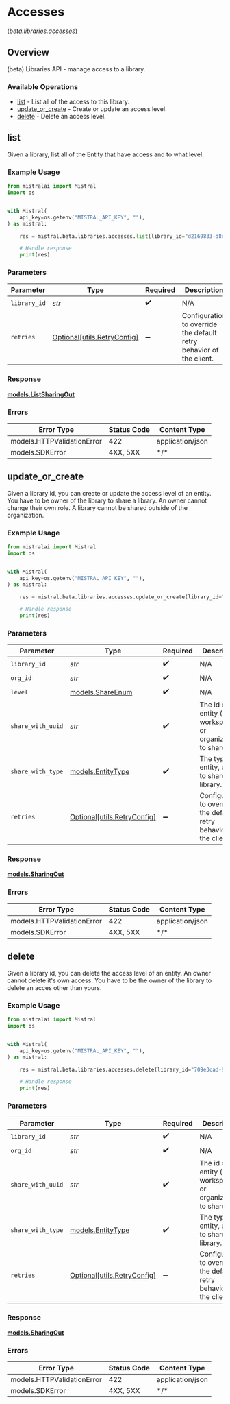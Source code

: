 # Accesses
(*beta.libraries.accesses*)

## Overview

(beta) Libraries API - manage access to a library.

### Available Operations

* [list](#list) - List all of the access to this library.
* [update_or_create](#update_or_create) - Create or update an access level.
* [delete](#delete) - Delete an access level.

## list

Given a library, list all of the Entity that have access and to what level.

### Example Usage

```python
from mistralai import Mistral
import os


with Mistral(
    api_key=os.getenv("MISTRAL_API_KEY", ""),
) as mistral:

    res = mistral.beta.libraries.accesses.list(library_id="d2169833-d8e2-416e-a372-76518d3d99c2")

    # Handle response
    print(res)

```

### Parameters

| Parameter                                                           | Type                                                                | Required                                                            | Description                                                         |
| ------------------------------------------------------------------- | ------------------------------------------------------------------- | ------------------------------------------------------------------- | ------------------------------------------------------------------- |
| `library_id`                                                        | *str*                                                               | :heavy_check_mark:                                                  | N/A                                                                 |
| `retries`                                                           | [Optional[utils.RetryConfig]](../../models/utils/retryconfig.md)    | :heavy_minus_sign:                                                  | Configuration to override the default retry behavior of the client. |

### Response

**[models.ListSharingOut](../../models/listsharingout.md)**

### Errors

| Error Type                 | Status Code                | Content Type               |
| -------------------------- | -------------------------- | -------------------------- |
| models.HTTPValidationError | 422                        | application/json           |
| models.SDKError            | 4XX, 5XX                   | \*/\*                      |

## update_or_create

Given a library id, you can create or update the access level of an entity. You have to be owner of the library to share a library. An owner cannot change their own role. A library cannot be shared outside of the organization.

### Example Usage

```python
from mistralai import Mistral
import os


with Mistral(
    api_key=os.getenv("MISTRAL_API_KEY", ""),
) as mistral:

    res = mistral.beta.libraries.accesses.update_or_create(library_id="36de3a24-5b1c-4c8f-9d84-d5642205a976", org_id="aadd9ae1-f285-4437-884a-091c77efa6fd", level="Viewer", share_with_uuid="0ae92ecb-21ed-47c5-9f7e-0b2cbe325a20", share_with_type="User")

    # Handle response
    print(res)

```

### Parameters

| Parameter                                                            | Type                                                                 | Required                                                             | Description                                                          |
| -------------------------------------------------------------------- | -------------------------------------------------------------------- | -------------------------------------------------------------------- | -------------------------------------------------------------------- |
| `library_id`                                                         | *str*                                                                | :heavy_check_mark:                                                   | N/A                                                                  |
| `org_id`                                                             | *str*                                                                | :heavy_check_mark:                                                   | N/A                                                                  |
| `level`                                                              | [models.ShareEnum](../../models/shareenum.md)                        | :heavy_check_mark:                                                   | N/A                                                                  |
| `share_with_uuid`                                                    | *str*                                                                | :heavy_check_mark:                                                   | The id of the entity (user, workspace or organization) to share with |
| `share_with_type`                                                    | [models.EntityType](../../models/entitytype.md)                      | :heavy_check_mark:                                                   | The type of entity, used to share a library.                         |
| `retries`                                                            | [Optional[utils.RetryConfig]](../../models/utils/retryconfig.md)     | :heavy_minus_sign:                                                   | Configuration to override the default retry behavior of the client.  |

### Response

**[models.SharingOut](../../models/sharingout.md)**

### Errors

| Error Type                 | Status Code                | Content Type               |
| -------------------------- | -------------------------- | -------------------------- |
| models.HTTPValidationError | 422                        | application/json           |
| models.SDKError            | 4XX, 5XX                   | \*/\*                      |

## delete

Given a library id, you can delete the access level of an entity. An owner cannot delete it's own access. You have to be the owner of the library to delete an acces other than yours.

### Example Usage

```python
from mistralai import Mistral
import os


with Mistral(
    api_key=os.getenv("MISTRAL_API_KEY", ""),
) as mistral:

    res = mistral.beta.libraries.accesses.delete(library_id="709e3cad-9fb2-4f4e-bf88-143cf1808107", org_id="0814a235-c2d0-4814-875a-4b85f93d3dc7", share_with_uuid="b843cc47-ce8f-4354-8cfc-5fcd7fb2865b", share_with_type="User")

    # Handle response
    print(res)

```

### Parameters

| Parameter                                                            | Type                                                                 | Required                                                             | Description                                                          |
| -------------------------------------------------------------------- | -------------------------------------------------------------------- | -------------------------------------------------------------------- | -------------------------------------------------------------------- |
| `library_id`                                                         | *str*                                                                | :heavy_check_mark:                                                   | N/A                                                                  |
| `org_id`                                                             | *str*                                                                | :heavy_check_mark:                                                   | N/A                                                                  |
| `share_with_uuid`                                                    | *str*                                                                | :heavy_check_mark:                                                   | The id of the entity (user, workspace or organization) to share with |
| `share_with_type`                                                    | [models.EntityType](../../models/entitytype.md)                      | :heavy_check_mark:                                                   | The type of entity, used to share a library.                         |
| `retries`                                                            | [Optional[utils.RetryConfig]](../../models/utils/retryconfig.md)     | :heavy_minus_sign:                                                   | Configuration to override the default retry behavior of the client.  |

### Response

**[models.SharingOut](../../models/sharingout.md)**

### Errors

| Error Type                 | Status Code                | Content Type               |
| -------------------------- | -------------------------- | -------------------------- |
| models.HTTPValidationError | 422                        | application/json           |
| models.SDKError            | 4XX, 5XX                   | \*/\*                      |